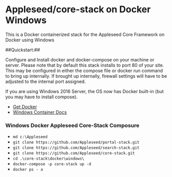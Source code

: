 # Appleseed/core-stack on Docker Windows
This is a Docker containerized stack for the Appleseed Core Framework on Docker using Windows

##Quickstart:##

Configure and Install docker and docker-compose on your machine or server. Please note that by default this stack installs to port 80 of your site. This may be configured in either the compose file or docker run command to bring up internally. If brought up internally, firewall settings will have to be adjusted to the internal port assigned.

If you are using Windows 2016 Server, the OS now has Docker built-in (but you may have to install compose).
- [Get Docker ](https://www.docker.com/products/overview)
- [Windows Container Docs ](https://aka.ms/WindowsContainers)

### Windows Docker Appleseed Core-Stack Composure
- `md c:\Appleseed`
- `git clone https://github.com/Appleseed/portal-stack.git`
- `git clone https://github.com/Appleseed/search-stack.git`
- `git clone https://github.com/Appleseed/core-stack.git`
- `cd .\core-stack\docker\windows\`
- `docker-compose -p core-stack up -d`
- `docker ps - a`



